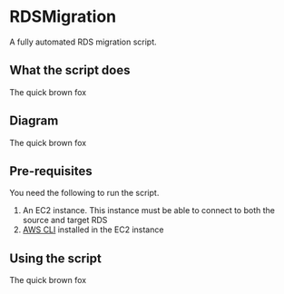 # RDSMigration
A fully automated RDS migration script.

## What the script does
The quick brown fox

## Diagram
The quick brown fox

## Pre-requisites
You need the following to run the script.

1. An EC2 instance. This instance must be able to connect to both the source and target RDS
2. [AWS CLI](https://aws.amazon.com/cli/) installed in the EC2 instance

## Using the script
The quick brown fox
